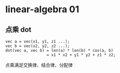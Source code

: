 # linear-algebra 01

## 点乘 dot

```
vec a = vec(x1, y1, z1 ...);
vec b = vec(x2, y2, z2 ...);
dot(vec a, vec b) = len(a) * len(b) * cos(a, b)
                  = x1 * x2 + y1 * y2 + z1 * z2;
```

点乘满足交换律、结合律、分配律
